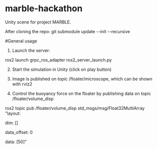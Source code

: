 # marble-hackathon

Unity scene for project MARBLE.

After cloning the repo: git submodule update --init --recursive 

#General usage 

1) Launch the server: 

ros2 launch grpc_ros_adapter ros2_server_launch.py 

2) Start the simulation in Unity (click on play button) 

3) Image is published on topic /floater/microscope, which can be shown with rviz2 

4) Control the buoyancy force on the floater by publishing data on topic /floater/volume_disp 
  
  ros2 topic pub /floater/volume_disp std_msgs/msg/Float32MultiArray "layout: 

  dim: [] 

  data_offset: 0 

  data: [50]" 

